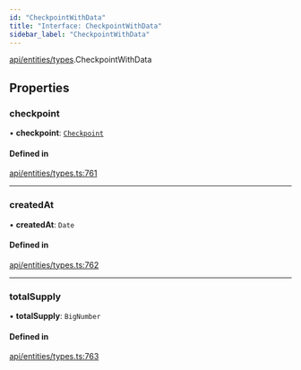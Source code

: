 ```yaml
---
id: "CheckpointWithData"
title: "Interface: CheckpointWithData"
sidebar_label: "CheckpointWithData"
---
```


[api/entities/types](../../../../../modules/API/Entities/Types/Types.md).CheckpointWithData

## Properties

### checkpoint

• **checkpoint**: [`Checkpoint`](../../../../../classes/API/Entities/Checkpoint/Checkpoint.md)

#### Defined in

[api/entities/types.ts:761](https://github.com/PolymeshAssociation/polymesh-sdk/blob/88db4a911/src/api/entities/types.ts#L761)

___

### createdAt

• **createdAt**: `Date`

#### Defined in

[api/entities/types.ts:762](https://github.com/PolymeshAssociation/polymesh-sdk/blob/88db4a911/src/api/entities/types.ts#L762)

___

### totalSupply

• **totalSupply**: `BigNumber`

#### Defined in

[api/entities/types.ts:763](https://github.com/PolymeshAssociation/polymesh-sdk/blob/88db4a911/src/api/entities/types.ts#L763)
